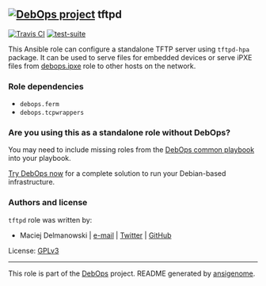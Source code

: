 ## [![DebOps project](http://debops.org/images/debops-small.png)](http://debops.org) tftpd

[![Travis CI](http://img.shields.io/travis/debops/ansible-tftpd.svg?style=flat)](http://travis-ci.org/debops/ansible-tftpd) [![test-suite](http://img.shields.io/badge/test--suite-ansible--tftpd-blue.svg?style=flat)](https://github.com/debops/test-suite/tree/master/ansible-tftpd/) 

This Ansible role can configure a standalone TFTP server using `tftpd-hpa`
package. It can be used to serve files for embedded devices or serve iPXE
files from [debops.ipxe](https://github.com/debops/ansible-ipxe/) role to
other hosts on the network.


### Role dependencies

- `debops.ferm`
- `debops.tcpwrappers`

### Are you using this as a standalone role without DebOps?

You may need to include missing roles from the [DebOps common
playbook](https://github.com/debops/debops-playbooks/blob/master/playbooks/common.yml)
into your playbook.

[Try DebOps now](https://github.com/debops/debops) for a complete solution to run your Debian-based infrastructure.





### Authors and license

`tftpd` role was written by:
- Maciej Delmanowski | [e-mail](mailto:drybjed@gmail.com) | [Twitter](https://twitter.com/drybjed) | [GitHub](https://github.com/drybjed)

License: [GPLv3](https://tldrlegal.com/license/gnu-general-public-license-v3-%28gpl-3%29)

***

This role is part of the [DebOps](http://debops.org/) project. README generated by [ansigenome](https://github.com/nickjj/ansigenome/).
